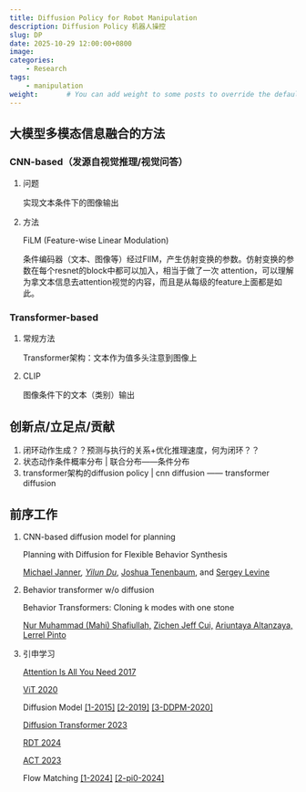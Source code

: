 ```yaml
---
title: Diffusion Policy for Robot Manipulation
description: Diffusion Policy 机器人操控
slug: DP
date: 2025-10-29 12:00:00+0800
image:
categories:
    - Research
tags:
    - manipulation
weight:       # You can add weight to some posts to override the default sorting (date descending)
---
```


## 大模型多模态信息融合的方法

### CNN-based（发源自视觉推理/视觉问答）

1. 问题
    
    实现文本条件下的图像输出
    
2. 方法
    
    FiLM (Feature-wise Linear Modulation)
    
    条件编码器（文本、图像等）经过FIlM，产生仿射变换的参数。仿射变换的参数在每个resnet的block中都可以加入，相当于做了一次 attention，可以理解为拿文本信息去attention视觉的内容，而且是从每级的feature上面都是如此。
    

### Transformer-based

1. 常规方法
    
    Transformer架构：文本作为值多头注意到图像上
    
2. CLIP
    
    图像条件下的文本（类别）输出
    

## 创新点/立足点/贡献

1. 闭环动作生成？？预测与执行的关系+优化推理速度，何为闭环？？
2. 状态动作条件概率分布 | 联合分布——条件分布
3. transformer架构的diffusion policy | cnn diffusion —— transformer diffusion

## 前序工作

1. CNN-based diffusion model for planning
    
    Planning with Diffusion for Flexible Behavior Synthesis
    
    [Michael Janner](https://jannerm.github.io/)*, [Yilun Du](https://yilundu.github.io/)*, [Joshua Tenenbaum](https://cocosci.mit.edu/josh), and [Sergey Levine](https://people.eecs.berkeley.edu/~svlevine/)
    
2. Behavior transformer w/o diffusion
    
    Behavior Transformers: Cloning k modes with one stone
    
    [Nur Muhammad (Mahi) Shafiullah,](https://mahis.life/) [Zichen Jeff Cui,](https://jeffcui.com/) [Ariuntaya Altanzaya,](https://artys.page/) [Lerrel Pinto](https://lerrelpinto.com/)
    
3. 引申学习
    
    [Attention Is All You Need 2017](https://arxiv.org/pdf/1706.03762)
    
    [ViT 2020](https://arxiv.org/pdf/2010.11929)
    
    Diffusion Model [[1-2015]](https://arxiv.org/pdf/1503.03585) [[2-2019]](https://arxiv.org/pdf/1907.05600) [[3-DDPM-2020]](https://arxiv.org/pdf/2006.11239)
    
    [Diffusion Transformer 2023](https://arxiv.org/pdf/2212.09748)
    
    [RDT 2024](https://arxiv.org/pdf/2410.07864)
    
    [ACT 2023](https://arxiv.org/pdf/2304.13705)
    
    Flow Matching [[1-2024]](https://arxiv.org/pdf/2409.01083v1) [[2-pi0-2024]](https://arxiv.org/pdf/2410.24164)
